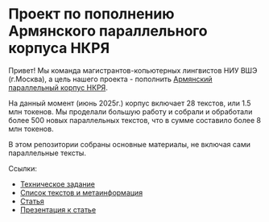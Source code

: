 # Проект по пополнению Армянского параллельного корпуса НКРЯ
Привет!
Мы команда магистрантов-копьютерных лингвистов НИУ ВШЭ (г.Москва), а цель нашего проекта - пополнить [Армянский параллельный корпус НКРЯ](https://ruscorpora.ru/results?search=CoQBEmQKYgoUCgtsYW5nX3NlYXJjaBIFCgNydXMSSgoJCgNsZXgSAgoACgoKBGZvcm0SAgoACgsKBWdyYW1tEgIKAAoJCgNzZW0SAgoACgwKBnRyYW5zbBICCgAKCwoFZmxhZ3MSAgoAKhAKCAgAEAoYMiAKIABABXgBMgcIBRIDaHllOgEB).

На данный момент (июнь 2025г.) корпус включает 28 текстов, или 1.5 млн токенов. Мы проделали большую работу и собрали и обработали более 500 новых параллельных текстов, что в сумме составило более  8 млн токенов. 

В этом репозитории собраны основные материалы, не включая сами параллельные тексты.

Ссылки:
- [Техническое задание](https://docs.google.com/document/d/1iv9DK87gcVlqBCU52WtmUuwMZtFsHNiN/edit)
- [Список текстов и метаинформация](https://docs.google.com/spreadsheets/d/1E_IQlhCKeLTehR1ifH-twxvBtnRP2nHGf8sMp7LFtao/edit?gid=0#gid=0)
- [Статья](https://docs.google.com/document/d/1TSBSpYwKwVxQ8WEXd7duNvF6z6fggSxN/edit)
- [Презентация к статье](https://drive.google.com/file/d/18XIFMPgu81qfQ7cNTgiKK8afOD4fWW11/view?usp=sharing)
